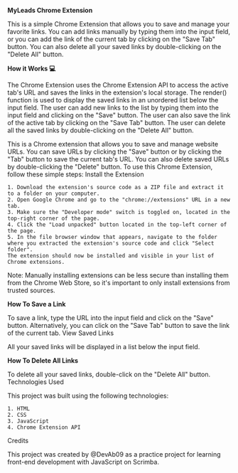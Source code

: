 **MyLeads Chrome Extension**

This is a simple Chrome Extension that allows you to save and manage your favorite links. You can add links manually by typing them into the input field, or you can add the link of the current tab by clicking on the "Save Tab" button. You can also delete all your saved links by double-clicking on the "Delete All" button.

**How it Works **💻****

The Chrome Extension uses the Chrome Extension API to access the active tab's URL and saves the links in the extension's local storage. The render() function is used to display the saved links in an unordered list below the input field. The user can add new links to the list by typing them into the input field and clicking on the "Save" button. The user can also save the link of the active tab by clicking on the "Save Tab" button. The user can delete all the saved links by double-clicking on the "Delete All" button.

This is a Chrome extension that allows you to save and manage website URLs. You can save URLs by clicking the "Save" button or by clicking the "Tab" button to save the current tab's URL. You can also delete saved URLs by double-clicking the "Delete" button.
To use this Chrome Extension, follow these simple steps:
Install the Extension

    1. Download the extension's source code as a ZIP file and extract it to a folder on your computer.
    2. Open Google Chrome and go to the "chrome://extensions" URL in a new tab.
    3. Make sure the "Developer mode" switch is toggled on, located in the top-right corner of the page.
    4. Click the "Load unpacked" button located in the top-left corner of the page.
    5. In the file browser window that appears, navigate to the folder where you extracted the extension's source code and click "Select folder".
    The extension should now be installed and visible in your list of Chrome extensions.

Note: Manually installing extensions can be less secure than installing them from the Chrome Web Store, so it's important to only install extensions from trusted sources.

**How To Save a Link**

To save a link, type the URL into the input field and click on the "Save" button. Alternatively, you can click on the "Save Tab" button to save the link of the current tab.
View Saved Links

All your saved links will be displayed in a list below the input field.

**How To Delete All Links**

To delete all your saved links, double-click on the "Delete All" button.
Technologies Used

This project was built using the following technologies:

    1. HTML
    2. CSS
    3. JavaScript
    4. Chrome Extension API

Credits

This project was created by @DevAb09 as a practice project for learning front-end development with JavaScript on Scrimba.
